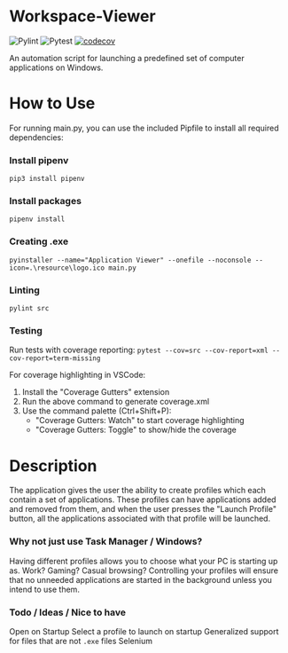 # Workspace-Viewer
![Pylint](https://github.com/Alzurek/Workspace-Viewer/actions/workflows/pylint.yml/badge.svg)
![Pytest](https://github.com/Alzurek/Workspace-Viewer/actions/workflows/pytest.yml/badge.svg)
[![codecov](https://codecov.io/gh/Alzurek/Workspace-Viewer/branch/main/graph/badge.svg)](https://codecov.io/gh/Alzurek/Workspace-Viewer)

An automation script for launching a predefined set of computer applications on Windows.

# How to Use
For running main.py, you can use the included Pipfile to install all required dependencies:

### Install pipenv
``
pip3 install pipenv
``

### Install packages
``
pipenv install
``

### Creating .exe
``
pyinstaller --name="Application Viewer" --onefile --noconsole --icon=.\resource\logo.ico main.py
``

### Linting
``
pylint src
``

### Testing
Run tests with coverage reporting:
``
pytest --cov=src --cov-report=xml --cov-report=term-missing
``

For coverage highlighting in VSCode:
1. Install the "Coverage Gutters" extension
2. Run the above command to generate coverage.xml
3. Use the command palette (Ctrl+Shift+P):
   - "Coverage Gutters: Watch" to start coverage highlighting
   - "Coverage Gutters: Toggle" to show/hide the coverage

# Description
The application gives the user the ability to create profiles which each contain a set of applications.
These profiles can have applications added and removed from them, and when the user presses the "Launch Profile"
button, all the applications associated with that profile will be launched.

### Why not just use Task Manager / Windows?
Having different profiles allows you to choose what your PC is starting up as. Work? Gaming? Casual browsing?
Controlling your profiles will ensure that no unneeded applications are started in the background unless you intend to use them.

### Todo / Ideas / Nice to have
Open on Startup
Select a profile to launch on startup
Generalized support for files that are not `.exe` files
Selenium
